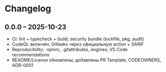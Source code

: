 # Changelog

## 0.0.0 – 2025-10-23

- CI: lint + typecheck + build; security bundle (lockfile, pkg, audit)
- CodeQL включён; Gitleaks через официальную action + SARIF
- Reproducibility: .npmrc, .gitattributes, engines; VS Code recommendations
- README/License обновлены; добавлены PR Template, CODEOWNERS, ADR-0001

